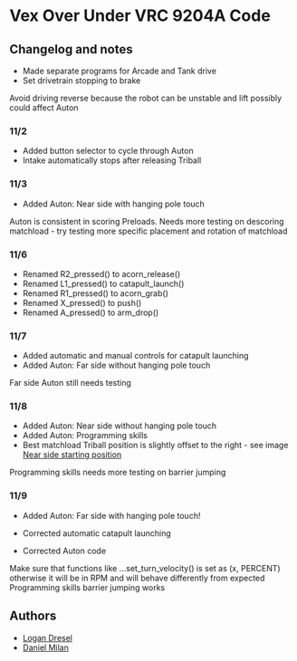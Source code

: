 
# Vex Over Under VRC 9204A Code

## Changelog and notes
* Made separate programs for Arcade and Tank drive
* Set drivetrain stopping to brake

Avoid driving reverse because the robot can be unstable and lift possibly could affect Auton

### 11/2
* Added button selector to cycle through Auton
* Intake automatically stops after releasing Triball

### 11/3
* Added Auton: Near side with hanging pole touch

Auton is consistent in scoring Preloads. Needs more testing on descoring matchload - try testing more specific placement and rotation of matchload

### 11/6
* Renamed R2_pressed() to acorn_release()
* Renamed L1_pressed() to catapult_launch()
* Renamed R1_pressed() to acorn_grab()
* Renamed X_pressed() to push()
* Renamed A_pressed() to arm_drop()

### 11/7
* Added automatic and manual controls for catapult launching
* Added Auton: Far side without hanging pole touch

Far side Auton still needs testing

### 11/8
* Added Auton: Near side without hanging pole touch
* Added Auton: Programming skills
* Best matchload Triball position is slightly offset to the right - see image
[Near side starting position](https://github.com/coollogan876/OverUnder/assets/119338946/c50e58dd-a937-4684-a02a-7422326a28f2)

Programming skills needs more testing on barrier jumping

### 11/9
* Added Auton: Far side with hanging pole touch!

* Corrected automatic catapult launching
* Corrected Auton code

Make sure that functions like ...set_turn_velocity() is set as (x, PERCENT) otherwise it will be in RPM and will behave differently from expected
Programming skills barrier jumping works

## Authors

- [Logan Dresel](https://www.github.com/coollogan876)
- [Daniel Milan](https://github.com/Alcryst)
